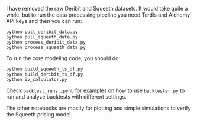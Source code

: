 I have removed the raw Deribit and Squeeth datasets. It would take quite a while, but to run the data processing pipeline you need Tardis and Alchemy API keys and then you can run:

```
python pull_deribit_data.py
python pull_squeeth_data.py
python process_deribit_data.py
python process_squeeth_data.py
```

To run the core modeling code, you should do:

```
python build_squeeth_ts_df.py
python build_deribit_ts_df.py
python iv_calculator.py
```

Check ```backtest_runs.ipynb``` for examples on how to use ```backtester.py``` to run and analyze backtests with different settings.

The other notebooks are mostly for plotting and simple simulations to verify the Squeeth pricing model.